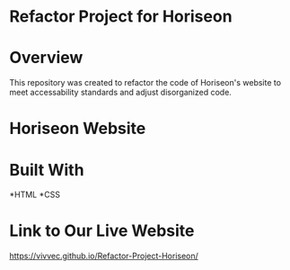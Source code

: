 # Refactor Project for Horiseon

# Overview
This repository was created to refactor the code of Horiseon's website to meet accessability standards and adjust disorganized code.

# Horiseon Website

# Built With
*HTML
*CSS

# Link to Our Live Website
https://vivvec.github.io/Refactor-Project-Horiseon/

